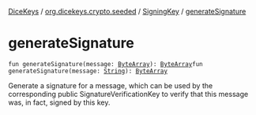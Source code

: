 [DiceKeys](../../index.md) / [org.dicekeys.crypto.seeded](../index.md) / [SigningKey](index.md) / [generateSignature](./generate-signature.md)

# generateSignature

`fun generateSignature(message: `[`ByteArray`](https://kotlinlang.org/api/latest/jvm/stdlib/kotlin/-byte-array/index.html)`): `[`ByteArray`](https://kotlinlang.org/api/latest/jvm/stdlib/kotlin/-byte-array/index.html)`fun generateSignature(message: `[`String`](https://kotlinlang.org/api/latest/jvm/stdlib/kotlin/-string/index.html)`): `[`ByteArray`](https://kotlinlang.org/api/latest/jvm/stdlib/kotlin/-byte-array/index.html)

Generate a signature for a message, which can be used
by the corresponding public SignatureVerificationKey to verify that
this message was, in fact, signed by this key.

